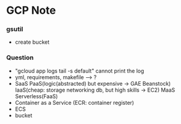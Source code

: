 # GCP Note



### gsutil 
* create bucket


### Question
* "gcloud app logs tail -s default" cannot print the log
* yml, requirements, makefile —> ?
* SaaS PaaS(logic(abstracted) but expensive -> GAE Beanstock) IaaS(cheap: storage networking db, but high skills -> EC2) MaaS Serverless(FaaS)
* Container as a Service (ECR: container register)
* ECS 
* bucket
